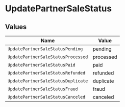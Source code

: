 # UpdatePartnerSaleStatus


## Values

| Name                               | Value                              |
| ---------------------------------- | ---------------------------------- |
| `UpdatePartnerSaleStatusPending`   | pending                            |
| `UpdatePartnerSaleStatusProcessed` | processed                          |
| `UpdatePartnerSaleStatusPaid`      | paid                               |
| `UpdatePartnerSaleStatusRefunded`  | refunded                           |
| `UpdatePartnerSaleStatusDuplicate` | duplicate                          |
| `UpdatePartnerSaleStatusFraud`     | fraud                              |
| `UpdatePartnerSaleStatusCanceled`  | canceled                           |